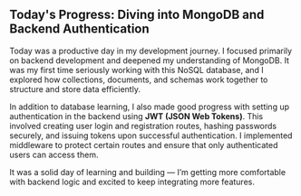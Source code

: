 ## **Today's Progress: Diving into MongoDB and Backend Authentication**

Today was a productive day in my development journey. I focused primarily on backend development and deepened my understanding of MongoDB. It was my first time seriously working with this NoSQL database, and I explored how collections, documents, and schemas work together to structure and store data efficiently.

In addition to database learning, I also made good progress with setting up authentication in the backend using **JWT (JSON Web Tokens)**. This involved creating user login and registration routes, hashing passwords securely, and issuing tokens upon successful authentication. I implemented middleware to protect certain routes and ensure that only authenticated users can access them.

It was a solid day of learning and building — I’m getting more comfortable with backend logic and excited to keep integrating more features.